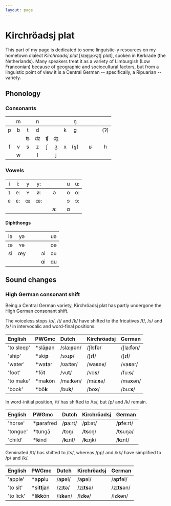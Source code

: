 ```yaml
---
layout: page
---
```


# Kirchröadsj plat

This part of my page is dedicated to some linguistic-y resources on my hometown dialect *Kirchröadsj plat* [kɪʁᵻ̯çʁʏə̯tʃ plɑt], spoken in Kerkrade (the Netherlands). Many speakers treat it as a variety of Limburgish (Low Franconian) because of geographic and sociocultural factors, but from a linguistic point of view it is a Central German -- specifically, a Ripuarian -- variety.

## Phonology

### Consonants

| <span style="font-weight:normal"></span> | <span style="font-weight:normal">m</span> | <span style="font-weight:normal"></span> | <span style="font-weight:normal">n</span> | <span style="font-weight:normal"></span> | <span style="font-weight:normal"></span> | <span style="font-weight:normal"></span> | <span style="font-weight:normal">ŋ</span> | <span style="font-weight:normal"></span> | <span style="font-weight:normal"></span> | <span style="font-weight:normal"></span> | <span style="font-weight:normal"></span> |
| :-: | :-: | :-: | :-: | :-: | :-: | :-: | :-: | :-: | :-: | :-: | :-: |
|  p  |  b  |  t  |  d  |     |     |  k  |  ɡ  |     |     |     | (ʔ) |
|     |     |  ʦ  |  ʣ  |  ʧ  |  ʤ  |     |     |     |     |     |     |
|  f  |  v  |  s  |  z  |  ʃ  |  ʒ  |  x  | (ɣ) |     |  ʁ  |     |  h  |
|     |  w  |     |  l  |     |  j  |     |     |     |     |     |     |

### Vowels

| <span style="font-weight:normal">i</span> | <span style="font-weight:normal">i:</span> | <span style="font-weight:normal">y</span> | <span style="font-weight:normal">y:</span> | <span style="font-weight:normal"></span> | <span style="font-weight:normal"></span> | <span style="font-weight:normal"></span> | <span style="font-weight:normal">u</span> | <span style="font-weight:normal">u:</span> |
| :-: | :-: | :-: | :-: | :-: | :-: | :-: | :-: | :-: |
|  ɪ  |  e: |  ʏ  |  ø: |     |  ə  |     |  o  |  o: |
|  ɛ  |  ɛ: |  œ  |  œ: |     |     |     |  ɔ  |  ɔ: |
|     |     |     |     |     |  a: |     |  ɑ  |     |

#### Diphthongs

| <span style="font-weight:normal">iə</span> | <span style="font-weight:normal">yə</span> | <span style="font-weight:normal"></span> | <span style="font-weight:normal"></span> | <span style="font-weight:normal"></span> | <span style="font-weight:normal">uə</span> |
| :-: | :-: | :-: | :-: | :-: | :-: |
|  ɪə |  ʏə |     |     |     |  oə |
|  ɛi |  œy |     |     |  ɔi |  ɔu |
|     |     |     |     |  ɑi |  ɑu |

## Sound changes

### High German consonant shift

Being a Central German variety, Kirchröadsj plat has partly undergone the High German consonant shift. 

The voiceless stops /p/, /t/ and /k/ have shifted to the fricatives /f/, /s/ and /x/ in intervocalic and word-final positions.

| English | PWGmc | Dutch | Kirchröadsj | German |
| :------ | :---- | :---------- | :----- | :----- |
| 'to sleep' | *slā**p**an | /sla:**p**ən/ | /ʃlɔ**f**ə/ | /ʃla:**f**ən/ |
| 'ship' | *ski**p** | /sxɪ**p**/ | /ʃɪ**f**/ | /ʃɪ**f**/ |
| 'water' | *wa**t**ar | /ʋa:**t**ər/ | /wa**s**əʁ/ | /va**s**ər/ |
| 'foot' | *fō**t** | /vu**t**/ | /vo**s**/ | /fu:**s**/ |
| 'to make' | *ma**k**ōn | /ma:**k**ən/ | /mā:**x**ə/ | /ma**x**ən/ |
| 'book' | *bō**k** | /bu**k**/ | /bo**x**/ | /bu:**x**/ |

In word-initial position, /t/ has shifted to /ts/, but /p/ and /k/ remain.

| English | PWGmc | Dutch | Kirchröadsj | German |
| :------ | :---- | :---------- | :----- | :----- |
| 'horse' | ***p**arafred  | /**p**a:rt/ | /**p**ɪ̄:ət/ | /**pf**e:rt/ |
| 'tongue' | ***t**ungā | /**t**ɔŋ/ | /**ts**ɔŋ/ | /**ts**uŋə/ |
| 'child' | ***k**ind | /**k**ɪnt/ | /**k**ɪŋk/ | /**k**ɪnt/ |

Geminated /tt/ has shifted to /ts/, whereas /pp/ and /kk/ have simplified to /p/ and /k/.

| English | PWGmc | Dutch | Kirchröadsj | German |
| :------ | :---- | :---------- | :----- | :----- |
| 'apple' | *a**pp**lu  | /a**p**əl/ | /a**p**əl/ | /a**pf**əl/ |
| 'to sit' | *si**tt**jan | /zɪ**t**ə/ | /zɪ**ts**ə/ | /zɪ**ts**ən/ |
| 'to lick' | *li**kk**ōn | /lɪ**k**ən/ | /lɛ**k**ə/ | /lɛ**k**ən/ |
